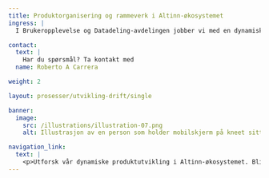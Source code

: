 ```yaml
---
title: Produktorganisering og rammeverk i Altinn-økosystemet
ingress: |
  I Brukeropplevelse og Datadeling-avdelingen jobber vi med en dynamisk tilnærming til produktutvikling og -drift. Denne oversikten beskriver de viktigste prosessene våre produktteam arbeider etter i Altinn-økosystemet. Vår metodikk er preget av kontinuerlig eksperimentering og forbedring, noe som gjør dette til et levende dokument. Det er et grunnlag for alle i teamet for å forstå, bidra og vokse i vår evige reise mot optimalisering og innovasjon i tjenesteleveranse.

contact:
  text: |
    Har du spørsmål? Ta kontakt med 
  name: Roberto A Carrera

weight: 2

layout: prosesser/utvikling-drift/single

banner:
  image:
    src: /illustrations/illustration-07.png
    alt: Illustrasjon av en person som holder mobilskjerm på kneet sitt

navigation_link:
  text: |
    <p>Utforsk vår dynamiske produktutvikling i Altinn-økosystemet. Bli inspirert av vår reise mot innovasjon og optimalisering!</p>
---
```

